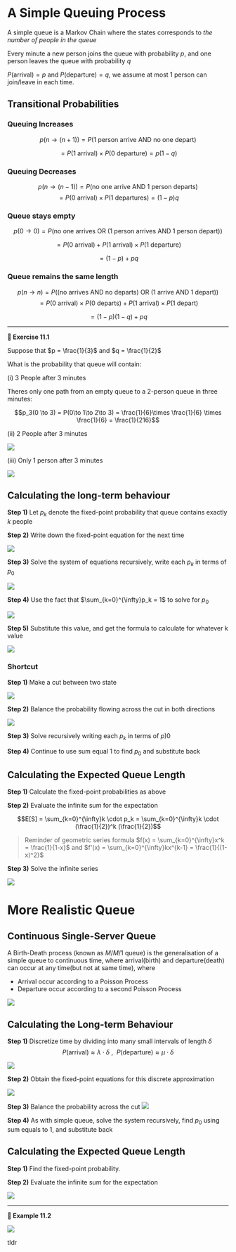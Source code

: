 # A Simple Queuing Process
A simple queue is a Markov Chain where the states corresponds to _the number of people in the queue_

Every minute a new person joins the queue with probability $p$, and one person leaves the queue with probability $q$

$P(\textrm{arrival})=p$ and $P(\textrm{departure}) = q$, we assume at most 1 person can join/leave in each time.

## Transitional Probabilities
### Queuing Increases
$$p(n \to (n+1)) = P( \textrm{1 person arrive AND no one depart})$$

$$ = P(\textrm{1 arrival}) \times P (\textrm{0 departure}) = p(1-q)$$

### Queuing Decreases
$$p(n\to (n-1)) = P(\textrm{no one arrive AND 1 person departs})$$
$$ = P(\textrm{0 arrival}) \times P(\textrm{1 departures}) = (1-p)q$$

### Queue stays empty
$$p(0 \to 0) = P(\textrm{no one arrives OR (1 person arrives AND 1 person depart)})$$

$$ = P(\textrm{0 arrival}) + P (\textrm{1 arrival}) \times P(\textrm{1 departure})$$

$$= (1-p) + pq$$

### Queue remains the same length
$$p(n\to n) = P(\textrm{(no arrives AND no departs) OR (1 arrive AND 1 depart)})$$
$$= P(\textrm{0 arrival}) \times P(\textrm{0 departs}) + P(\textrm{1 arrival})\times P(\textrm{1 depart})$$

$$ = (1-p)(1-q) + pq$$

----
**:smoking: Exercise 11.1** 

Suppose that $p = \frac{1}{3}$ and $q = \frac{1}{2}$

What is the probability that queue will contain:

(i) 3 People after 3 minutes

Theres only one path from an empty queue to a 2-person queue in three minutes:

$$p_3(0 \to 3) = P(0\to 1\to 2\to 3) = \frac{1}{6}\times \frac{1}{6} \times \frac{1}{6} = \frac{1}{216}$$

(ii) 2 People after 3 minutes

![](./assets/imgs/11-exercsie111solution2.png)

(iii) Only 1 person after 3 minutes

![](./assets/imgs/11-exercise111solution3.png)

## Calculating the long-term behaviour
**Step 1)**  Let $p_k$ denote the fixed-point probability that queue contains exactly $k$ people

**Step 2)** Write down the fixed-point equation for the next time

![](./assets/imgs/11-fixedpointequation.png)

**Step 3)** Solve the system of equations recursively, write each $p_k$ in terms of $p_0$

![](./assets/imgs/11-solverecursively.png)

**Step 4)** Use the fact that $\sum_{k=0}^{\infty}p_k = 1$ to solve for $p_0$

![](./assets/imgs/11-solveforp0.png)

**Step 5)** Substitute this value, and get the formula to calculate for whatever k value

![](./assets/imgs/11-step5.png)

### Shortcut
**Step 1)**  Make a cut between two state

![](./assets/imgs/11-shortcut1.png)

**Step 2)** Balance the probability flowing across the cut in both directions

![](./assets/imgs/110shortcut2.png)

**Step 3)** Solve recursively writing each $p_k$ in terms of $p)0$

**Step 4)** Continue to use sum equal 1 to find $p_0$ and substitute back

## Calculating the Expected Queue Length
**Step 1)** Calculate the fixed-point probabilities as above

**Step 2)**  Evaluate the infinite sum for the expectation

$$E[S] = \sum_{k=0}^{\infty}k \cdot p_k = \sum_{k=0}^{\infty}k \cdot (\frac{1}{2})^k (\frac{1}{2})$$

> Reminder of geometric series formula $f(x) = \sum_{k=0}^{\infty}x^k = \frac{1}{1-x}$ and $f'(x) = \sum_{k=0}^{\infty}kx^{k-1} = \frac{1}{(1-x)^2}$

**Step 3)** Solve the infinite series

![](./assets/imgs/11-calculateexpected.png)

# More Realistic Queue
## Continuous Single-Server Queue
A Birth-Death process (known as $M/M/1$ queue) is the generalisation of a simple queue to continuous time, where arrival(birth) and departure(death) can occur at any time(but not at same time), where
- Arrival occur according to a Poisson Process
- Departure occur according to a second Poisson Process

![](./assets/imgs/11-continuousqueue.png)

## Calculating the Long-term Behaviour
**Step 1)** Discretize time by dividing into many small intervals of length $\delta$
$$P(\textrm{arrival}) \approx \lambda \cdot \delta \ \textrm{, }\ P(\textrm{departure}) \approx \mu \cdot \delta$$

![](./assets/imgs/11-expectedqueuelength.png)

**Step 2)** Obtain the fixed-point equations for this discrete approximation

![](./assets/imgs/11-obtainfixedpointequations.png)

**Step 3)** Balance the probability across the cut
![](./assets/imgs/11-balanceprobability.png)

**Step 4)** As with simple queue, solve the system recursively, find $p_0$ using sum equals to 1, and substitute back

## Calculating the Expected Queue Length
**Step 1)** Find the fixed-point probability.

**Step 2)** Evaluate the infinite sum for the expectation

![](./assets/imgs/11-infinitesumforexpectation.png)

----
**:smoking: Example 11.2** 

![](./assets/imgs/11-tldr.png)

tldr
